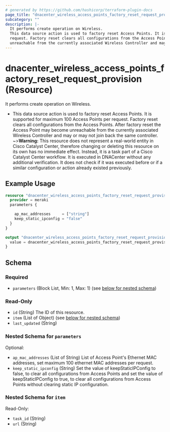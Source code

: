```yaml
---
# generated by https://github.com/hashicorp/terraform-plugin-docs
page_title: "dnacenter_wireless_access_points_factory_reset_request_provision Resource - terraform-provider-dnacenter"
subcategory: ""
description: |-
  It performs create operation on Wireless.
  This data source action is used to factory reset Access Points. It is supported for maximum 100 Access Points per
  request. Factory reset clears all configurations from the Access Points. After factory reset the Access Point may become
  unreachable from the currently associated Wireless Controller and may or may not join back the same controller.
---
```


# dnacenter_wireless_access_points_factory_reset_request_provision (Resource)

It performs create operation on Wireless.

- This data source action is used to factory reset Access Points. It is supported for maximum 100 Access Points per
request. Factory reset clears all configurations from the Access Points. After factory reset the Access Point may become
unreachable from the currently associated Wireless Controller and may or may not join back the same controller.
~>**Warning:**
This resource does not represent a real-world entity in Cisco Catalyst Center, therefore changing or deleting this resource on its own has no immediate effect.
Instead, it is a task part of a Cisco Catalyst Center workflow. It is executed in DNACenter without any additional verification. It does not check if it was executed before or if a similar configuration or action already existed previously.

## Example Usage

```terraform
resource "dnacenter_wireless_access_points_factory_reset_request_provision" "example" {
  provider = meraki
  parameters {

    ap_mac_addresses     = ["string"]
    keep_static_ipconfig = "false"
  }
}

output "dnacenter_wireless_access_points_factory_reset_request_provision_example" {
  value = dnacenter_wireless_access_points_factory_reset_request_provision.example
}
```

<!-- schema generated by tfplugindocs -->
## Schema

### Required

- `parameters` (Block List, Min: 1, Max: 1) (see [below for nested schema](#nestedblock--parameters))

### Read-Only

- `id` (String) The ID of this resource.
- `item` (List of Object) (see [below for nested schema](#nestedatt--item))
- `last_updated` (String)

<a id="nestedblock--parameters"></a>
### Nested Schema for `parameters`

Optional:

- `ap_mac_addresses` (List of String) List of Access Point's Ethernet MAC addresses, set maximum 100 ethernet MAC addresses per request.
- `keep_static_ipconfig` (String) Set the value of keepStaticIPConfig to false, to clear all configurations from Access Points and set the value of keepStaticIPConfig to true, to clear all configurations from Access Points without clearing static IP configuration.


<a id="nestedatt--item"></a>
### Nested Schema for `item`

Read-Only:

- `task_id` (String)
- `url` (String)
